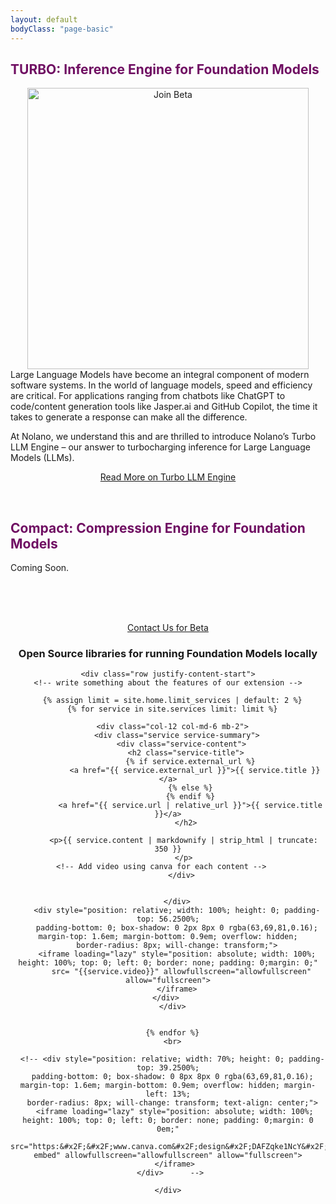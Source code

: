 ```yaml
---
layout: default
bodyClass: "page-basic"
---
```


## <span style="color:#6f0e62">TURBO: Inference Engine for Foundation Models</span>

<!-- Image -->
<div style="text-align: center;">
    <img src="https://substackcdn.com/image/fetch/f_auto,q_auto:good,fl_progressive:steep/https%3A%2F%2Fsubstack-post-media.s3.amazonaws.com%2Fpublic%2Fimages%2Feacd0282-373b-4440-be3a-8e4901ada954_1044x630.png" alt="Join Beta" width="450" height="450">
</div>
Large Language Models have become an integral component of modern software systems. In the world of language models, speed and efficiency are critical. For applications ranging from chatbots like ChatGPT to code/content generation tools like Jasper.ai and GitHub Copilot, the time it takes to generate a response can make all the difference.

At Nolano, we understand this and are thrilled to introduce Nolano’s Turbo LLM Engine – our answer to turbocharging inference for Large Language Models (LLMs).

<div style="text-align: center;">

  <a href="https://nolanoorg.substack.com/p/introducing-the-turbo-llm-inference" class="button">Read More on Turbo LLM Engine</a> 
</div>
<br>

## <span style="color:#6f0e62">Compact: Compression Engine for Foundation Models</span>

Coming Soon.

<br>
<br>
<br>

<div style="text-align: center;">

  <a href="/contact" class="button">Contact Us for Beta</a> 
<div>


<h3 style="text-align: center;">Open Source libraries for running Foundation Models locally</h3>

<div class="strip">
  <div class="container pt-3 pb-6 pb-md-10">

    <div class="row justify-content-start">
    <!-- write something about the features of our extension -->

      {% assign limit = site.home.limit_services | default: 2 %}
      {% for service in site.services limit: limit %}
      
      <div class="col-12 col-md-6 mb-2">
        <div class="service service-summary">
          <div class="service-content">
            <h2 class="service-title">
              {% if service.external_url %}
                <a href="{{ service.external_url }}">{{ service.title }}</a>
              {% else %}
              {% endif %}
              <a href="{{ service.url | relative_url }}">{{ service.title }}</a>
            </h2>
            
           <p>{{ service.content | markdownify | strip_html | truncate: 350 }}
           </p>
            <!-- Add video using canva for each content -->           
          </div>

          
        </div>
        <div style="position: relative; width: 100%; height: 0; padding-top: 56.2500%;
        padding-bottom: 0; box-shadow: 0 2px 8px 0 rgba(63,69,81,0.16); margin-top: 1.6em; margin-bottom: 0.9em; overflow: hidden;
        border-radius: 8px; will-change: transform;">
        <iframe loading="lazy" style="position: absolute; width: 100%; height: 100%; top: 0; left: 0; border: none; padding: 0;margin: 0;"
          src= "{{service.video}}" allowfullscreen="allowfullscreen" allow="fullscreen">
        </iframe>
        </div>     
      </div>

      
      {% endfor %}
      <br>

      <!-- <div style="position: relative; width: 70%; height: 0; padding-top: 39.2500%;
      padding-bottom: 0; box-shadow: 0 8px 8px 0 rgba(63,69,81,0.16); margin-top: 1.6em; margin-bottom: 0.9em; overflow: hidden; margin-left: 13%;
      border-radius: 8px; will-change: transform; text-align: center;">
       <iframe loading="lazy" style="position: absolute; width: 100%; height: 100%; top: 0; left: 0; border: none; padding: 0;margin: 0 0em;"
         src="https:&#x2F;&#x2F;www.canva.com&#x2F;design&#x2F;DAFZqke1NcY&#x2F;view?embed" allowfullscreen="allowfullscreen" allow="fullscreen">
       </iframe>
     </div>      -->

    </div>
  </div>
</div>
